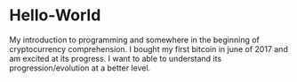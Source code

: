 # Hello-World
My introduction to programming and somewhere in the beginning of cryptocurrency comprehension. I bought my first bitcoin in june of 2017 and am excited at its progress.  I want to able to understand its progression/evolution at a better level.  
